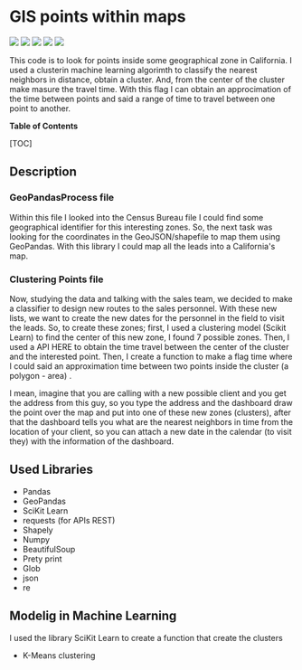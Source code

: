 # GIS points within maps
![](https://img.shields.io/github/issues/pedroortizortega/GIS-points-within-maps.svg) ![](https://img.shields.io/github/forks/pedroortizortega/GIS-points-within-maps.svg) ![](https://img.shields.io/github/tag/pedroortizortega/GIS-points-within-maps.svg) ![](https://img.shields.io/github/release/pedroortizortega/GIS-points-within-maps.svg) ![](https://img.shields.io/github/stars/pedroortizortega/GIS-points-within-maps.svg)

This code is to look for points inside some geographical zone in California. I used  a clusterin machine learning algorimth to classify the nearest neighbors in distance, obtain a cluster. And, from the center of the cluster make masure the travel time. With this flag I can obtain an approcimation of the time between points and said a range of time to travel between one point to another.

**Table of Contents**

[TOC]

## Description
###  GeoPandasProcess file
Within this file I looked into the Census Bureau file I could find some geographical identifier for this interesting zones. So, the next task was looking for the coordinates in the GeoJSON/shapefile to map them using GeoPandas. With this library I could map all the leads into a California's map. 

### Clustering Points file
Now, studying the data and talking with the sales team, we decided to make a classifier to design new routes to the sales personnel. With these new lists, we want to create the new dates for the personnel in the field to visit the leads. So, to create these zones; first, I used a clustering model (Scikit Learn) to find the center of this new zone, I found 7 possible zones. Then, I used a API HERE to obtain the time travel between the center of the cluster and the interested point. Then, I create a function to make a flag time where I could said an approximation time between two points inside the cluster (a polygon - area) . 

I mean, imagine that you are calling with a new possible client and you get the address from this guy, so you type the address and the dashboard draw the point over the map and put into one of these new zones (clusters), after that the dashboard tells you what are the nearest neighbors in time from the location of your client, so you can attach a new date in the calendar (to visit they) with the information of the dashboard. 

## Used Libraries
- Pandas
- GeoPandas
- SciKit Learn
- requests (for APIs REST)
- Shapely
- Numpy
- BeautifulSoup
- Prety print
- Glob
- json
- re

## Modelig in Machine Learning
I used the library SciKit Learn to create a function that create the clusters
- K-Means clustering


